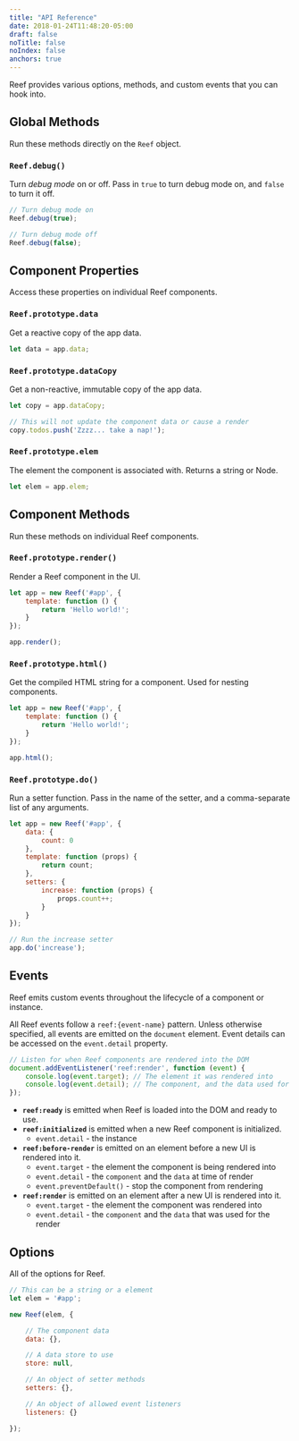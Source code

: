 ```yaml
---
title: "API Reference"
date: 2018-01-24T11:48:20-05:00
draft: false
noTitle: false
noIndex: false
anchors: true
---
```


Reef provides various options, methods, and custom events that you can hook into.

<div id="table-of-contents"></div>

## Global Methods

Run these methods directly on the `Reef` object.

### `Reef.debug()`

Turn _debug mode_ on or off. Pass in `true` to turn debug mode on, and `false` to turn it off.

```js
// Turn debug mode on
Reef.debug(true);

// Turn debug mode off
Reef.debug(false);
```



## Component Properties

Access these properties on individual Reef components.

### `Reef.prototype.data`

Get a reactive copy of the app data.

```js
let data = app.data;
```

### `Reef.prototype.dataCopy`

Get a non-reactive, immutable copy of the app data.

```js
let copy = app.dataCopy;

// This will not update the component data or cause a render
copy.todos.push('Zzzz... take a nap!');
```

### `Reef.prototype.elem`

The element the component is associated with. Returns a string or Node.

```js
let elem = app.elem;
```



## Component Methods

Run these methods on individual Reef components.

### `Reef.prototype.render()`

Render a Reef component in the UI.

```js
let app = new Reef('#app', {
	template: function () {
		return 'Hello world!';
	}
});

app.render();
```

### `Reef.prototype.html()`

Get the compiled HTML string for a component. Used for nesting components.

```js
let app = new Reef('#app', {
	template: function () {
		return 'Hello world!';
	}
});

app.html();
```

### `Reef.prototype.do()`

Run a setter function. Pass in the name of the setter, and a comma-separate list of any arguments.

```js
let app = new Reef('#app', {
	data: {
		count: 0
	},
	template: function (props) {
		return count;
	},
	setters: {
		increase: function (props) {
			props.count++;
		}
	}
});

// Run the increase setter
app.do('increase');
```



## Events

Reef emits custom events throughout the lifecycle of a component or instance.

All Reef events follow a `reef:{event-name}` pattern. Unless otherwise specified, all events are emitted on the `document` element. Event details can be accessed on the `event.detail` property.

```js
// Listen for when Reef components are rendered into the DOM
document.addEventListener('reef:render', function (event) {
	console.log(event.target); // The element it was rendered into
	console.log(event.detail); // The component, and the data used for the render
});
```

- **`reef:ready`** is emitted when Reef is loaded into the DOM and ready to use.
- **`reef:initialized`** is emitted when a new Reef component is initialized.
	+ `event.detail` - the instance
- **`reef:before-render`** is emitted on an element before a new UI is rendered into it.
	+ `event.target` - the element the component is being rendered into
	+ `event.detail` - the `component` and the `data` at time of render
	+ `event.preventDefault()` - stop the component from rendering
- **`reef:render`** is emitted on an element after a new UI is rendered into it.
	+ `event.target` - the element the component was rendered into
	+ `event.detail` - the `component` and the `data` that was used for the render



## Options

All of the options for Reef.

```js
// This can be a string or a element
let elem = '#app';

new Reef(elem, {

	// The component data
	data: {},

	// A data store to use
	store: null,

	// An object of setter methods
	setters: {},

	// An object of allowed event listeners
	listeners: {}

});
```